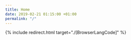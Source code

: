 ```yaml
---
title: Home
date: 2019-02-21 01:15:00 +01:00
permalink: "/"
---
```


{% include redirect.html target="./[BrowserLangCode]" %}
